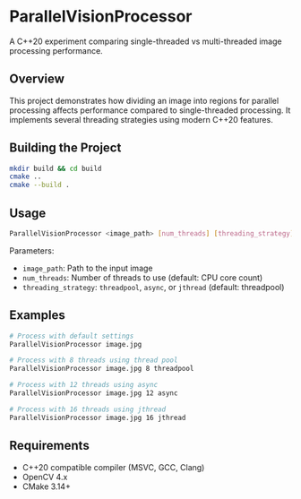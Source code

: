 # ParallelVisionProcessor

A C++20 experiment comparing single-threaded vs multi-threaded image processing performance.

## Overview

This project demonstrates how dividing an image into regions for parallel processing affects performance compared to single-threaded processing. It implements several threading strategies using modern C++20 features.

## Building the Project

```bash
mkdir build && cd build
cmake ..
cmake --build .
```

## Usage

```bash
ParallelVisionProcessor <image_path> [num_threads] [threading_strategy]
```

Parameters:
- `image_path`: Path to the input image
- `num_threads`: Number of threads to use (default: CPU core count)
- `threading_strategy`: `threadpool`, `async`, or `jthread` (default: threadpool)

## Examples

```bash
# Process with default settings
ParallelVisionProcessor image.jpg

# Process with 8 threads using thread pool
ParallelVisionProcessor image.jpg 8 threadpool

# Process with 12 threads using async
ParallelVisionProcessor image.jpg 12 async

# Process with 16 threads using jthread
ParallelVisionProcessor image.jpg 16 jthread
```

## Requirements

- C++20 compatible compiler (MSVC, GCC, Clang)
- OpenCV 4.x
- CMake 3.14+
